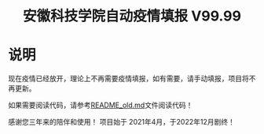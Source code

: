 # <center>安徽科技学院自动疫情填报 V99.99</center>

# 说明
现在疫情已经放开，理论上不再需要疫情填报，如有需要，请手动填报，项目将不再更新。

如果需要阅读代码，请参考[README_old.md](README_old.md)文件阅读代码！

感谢您三年来的陪伴和使用！
项目始于 2021年4月，于2022年12月剧终！
